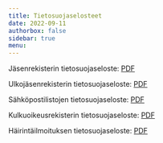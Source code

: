 ```yaml
---
title: Tietosuojaselosteet
date: 2022-09-11
authorbox: false
sidebar: true
menu:
---
```


Jäsenrekisterin tietosuojaseloste: [PDF](Jasenrekisteri_tietosuojaseloste_2025.pdf)

Ulkojäsenrekisterin tietosuojaseloste: [PDF](Ulkojasenrekisteri_tietosuojaseloste_2025.pdf)

Sähköpostilistojen tietosuojaseloste: [PDF](Sahkopostilistat_tietosuojaseloste_2025.pdf)

Kulkuoikeusrekisterin tietosuojaseloste: [PDF](Kulkuoikeusrekisteri_tietosuojaseloste_2025.pdf)

Häirintäilmoituksen tietosuojaseloste: [PDF](Häirintäilmoitus_tietosuojaseloste_2025.pdf)
